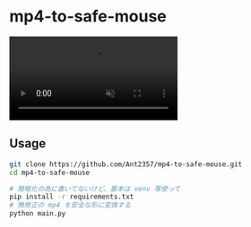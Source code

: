 # mp4-to-safe-mouse
<div><video src="https://github.com/Ant2357/mp4-to-safe-mouse/assets/29674515/d5f5afdb-892b-45bb-8054-b697cb503f5a" alt="著作権面に配慮したﾐｯｷｰﾏｳｽの動画" autoplay muted></video></div>

## Usage
```sh
git clone https://github.com/Ant2357/mp4-to-safe-mouse.git
cd mp4-to-safe-mouse

# 簡略化の為に書いてないけど、基本は venv 等使って
pip install -r requirements.txt
# 無修正の mp4 を安全な形に変換する
python main.py

```
